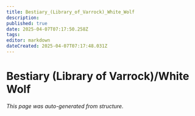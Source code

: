 ```yaml
---
title: Bestiary_(Library_of_Varrock)_White_Wolf
description: 
published: true
date: 2025-04-07T07:17:50.258Z
tags: 
editor: markdown
dateCreated: 2025-04-07T07:17:48.031Z
---
```


# Bestiary (Library of Varrock)/White Wolf

*This page was auto-generated from structure.*
